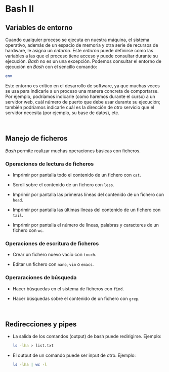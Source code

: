 # Bash II

## Variables de entorno

Cuando cualquier proceso se ejecuta en nuestra máquina, el sistema operativo, además de un espacio de memoria y otra serie de recursos de hardware, le asigna un *entorno*. Este *entorno* puede definirse como las variables a las que el proceso tiene acceso y puede consultar durante su ejecución. *Bash* no es un una excepción. Podemos consultar el entorno de ejecución en *Bash* con el sencillo comando:

```bash
env
```

Este entorno es crítico en el desarrollo de software, ya que muchas veces se usa para indicarle a un proceso una manera concreta de comportarse. Por ejemplo, podríamos indicarle (como haremos durante el curso) a un servidor web, cuál número de puerto que debe usar durante su ejecución; también podríamos indicarle cuál es la dirección de otro servicio que el servidor necesita (por ejemplo, su base de datos), etc.

&nbsp;

## Manejo de ficheros

*Bash* permite realizar muchas operaciones básicas con ficheros.

### Operaciones de lectura de ficheros

- Imprimir por pantalla todo el contenido de un fichero con `cat`.

- Scroll sobre el contenido de un fichero con `less`.

- Imprimir por pantalla las primeras líneas del contenido de un fichero con `head`.

- Imprimir por pantalla las últimas líneas del contenido de un fichero con `tail`.

- Imprimir por pantalla el número de líneas, palabras y caracteres de un fichero con `wc`.

### Operaciones de escritura de ficheros

- Crear un fichero nuevo vacío con `touch`.

- Editar un fichero con `nano`, `vim` o `emacs`.

### Operaraciones de búsqueda

 - Hacer búsquedas en el sistema de ficheros con `find`.

- Hacer búsquedas sobre el contenido de un fichero con `grep`.

&nbsp;

## Redirecciones y pipes

- La salida de los comandos (output) de bash puede redirigirse. Ejemplo:

   ```bash
   ls -lha > list.txt
   ```

- El output de un comando puede ser input de otro. Ejemplo:

   ```bash
   ls -lha | wc -l
   ```

